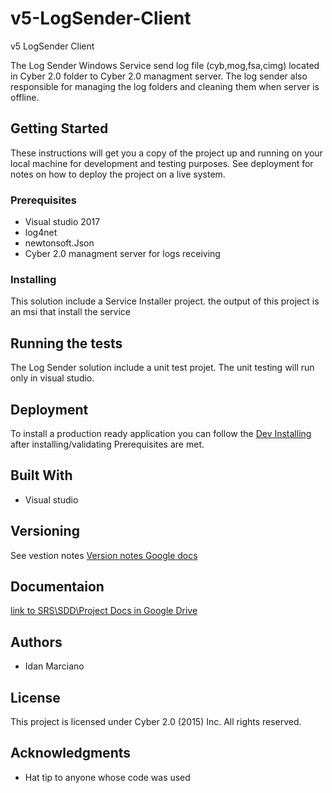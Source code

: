 # v5-LogSender-Client
v5 LogSender Client 

The Log Sender Windows Service send log file (cyb,mog,fsa,cimg) located in Cyber 2.0 folder to Cyber 2.0 managment server.
The log sender also responsible for managing the log folders and cleaning them when server is offline.

## Getting Started

These instructions will get you a copy of the project up and running on your local machine for development and testing purposes.
See deployment for notes on how to deploy the project on a live system.

### Prerequisites

* Visual studio 2017
* log4net
* newtonsoft.Json
* Cyber 2.0 managment server for logs receiving

### Installing

This solution include a Service Installer project. the output of this project is an msi that install the service

## Running the tests

The Log Sender solution include a unit test projet.
The unit testing will run only in visual studio.

## Deployment

To install a production ready application you can follow the [Dev Installing](#dev-installing) after installing/validating Prerequisites are met.

## Built With

* Visual studio

## Versioning

See vestion notes [Version notes Google docs](https://docs.google.com/document/u/1/d/15fN9bL6YFy0ZJIrxfmFL691V4POe_7zb4SqEcy7h5pk/edit?usp=drive_web&ouid=107850385867994278819) 

## Documentaion

[link to SRS\SDD\Project Docs in Google Drive](https://drive.google.com/drive/u/1/folders/1vfT1gL1AlZhlDlGf4ZXBqHlhSjwlgPEK)

## Authors

* Idan Marciano

## License

This project is licensed under Cyber 2.0 (2015) Inc. All rights reserved.

## Acknowledgments

* Hat tip to anyone whose code was used
